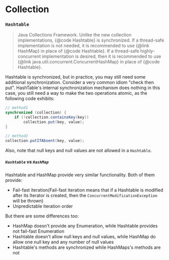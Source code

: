 # Collection

### `Hashtable`

> Java Collections Framework.  Unlike the new collection
implementations, {@code Hashtable} is synchronized.  If a
thread-safe implementation is not needed, it is recommended to use
{@link HashMap} in place of {@code Hashtable}.  If a thread-safe
highly-concurrent implementation is desired, then it is recommended
to use {@link java.util.concurrent.ConcurrentHashMap} in place of
{@code Hashtable}.

Hashtable is synchronized, but in practice, you may still need some additional synchronization. Consider a very common idiom "check then put". HashTable's internal synchronization mechanism does nothing in this case, you still need a way to make the two operations atomic, as the following code exhibits:
```java
// method1
synchronized (collection) {
    if (!collection.containsKey(key))
        collection.put(key, value);
}

// method2
collection.putIfAbsent(key, value);
```
Also, note that null keys and null values are not allowed in a `Hashtable`.

##### `Hashtable` vs `HashMap`
Hashtable and HashMap provide very similar functionality. Both of them provide:
- Fail-fast iteration(Fail-fast iteration means that if a Hashtable is modified after its Iterator is created, then the `ConcurrentModificationException` will be thrown)
- Unpredictable iteration order

But there are some differences too:
- HashMap doesn't provide any Enumeration, while Hashtable provides not fail-fast Enumeration
- Hashtable doesn't allow null keys and null values, while HashMap do allow one null key and any number of null values
- Hashtable's methods are synchronized while HashMaps's methods are not
